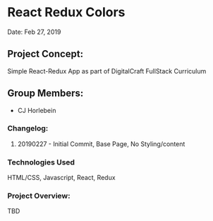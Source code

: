 # React Redux Colors
Date: Feb 27, 2019

## Project Concept:
Simple React-Redux App as part of DigitalCraft FullStack Curriculum

## Group Members:

-   CJ Horlebein

### Changelog:

1. 20190227 - Initial Commit, Base Page, No Styling/content

### Technologies Used

HTML/CSS, Javascript, React, Redux

### Project Overview:

TBD
